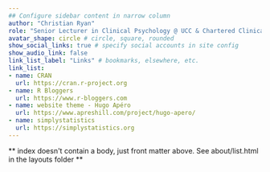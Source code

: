 ```yaml
---
## Configure sidebar content in narrow column
author: "Christian Ryan"
role: "Senior Lecturer in Clinical Psychology @ UCC & Chartered Clinical Psychologist"
avatar_shape: circle # circle, square, rounded
show_social_links: true # specify social accounts in site config
show_audio_link: false
link_list_label: "Links" # bookmarks, elsewhere, etc.
link_list:
- name: CRAN
  url: https://cran.r-project.org
- name: R Bloggers
  url: https://www.r-bloggers.com
- name: website theme - Hugo Apéro
  url: https://www.apreshill.com/project/hugo-apero/
- name: simplystatistics
  url: https://simplystatistics.org
---
```


** index doesn't contain a body, just front matter above.
See about/list.html in the layouts folder **
